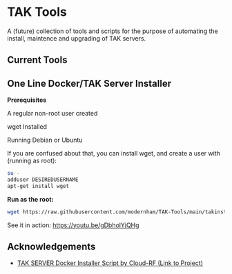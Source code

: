 
# TAK Tools
A (future) collection of tools and scripts for the purpose of automating the install, maintence and upgrading of TAK servers. 

## Current Tools
## One Line Docker/TAK Server Installer

**Prerequisites**

A regular non-root user created

wget Installed

Running Debian or Ubuntu

If you are confused about that, you can install wget, and create a user with (running as root):
```bash
su -
adduser DESIREDUSERNAME
apt-get install wget
```

**Run as the root:**

```bash
wget https://raw.githubusercontent.com/modernham/TAK-Tools/main/takinstall.sh ; chmod +x takinstall.sh ; ./takinstall.sh
```

See it in action:
https://youtu.be/gDbholYjQHg

## Acknowledgements

 - [TAK SERVER Docker Installer Script  by Cloud-RF (Link to Project)](https://github.com/Cloud-RF/tak-server)


